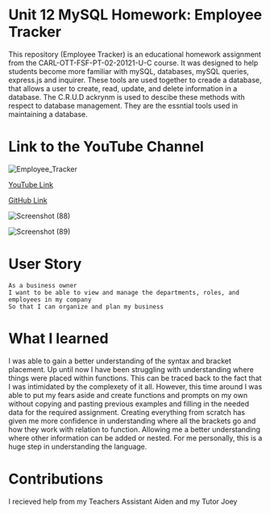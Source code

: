 # Unit 12 MySQL Homework: Employee Tracker

This repository (Employee Tracker) is an educational homework assignment from the CARL-OTT-FSF-PT-02-20121-U-C course. It was designed to help students become more familiar with
mySQL, databases, mySQL queries, express.js and inquirer. These tools are used together to creade a database, that allows a user to create, read, update, and delete information in a database. The C.R.U.D ackrynm is used to descibe these methods with respect to database management. They are the essntial tools used in maintaining a database. 

# Link to the YouTube Channel

![Employee_Tracker](./Employee_Tracker.gif)


<a href="https://youtu.be/QOoXOYNhcBg">YouTube Link</a>

<a href="https://github.com/NathanWichmann/Employee-Tracker">GitHub Link</a>

![Screenshot (88)](https://user-images.githubusercontent.com/77902368/118411058-c8635200-b660-11eb-9acd-2c86c794c56f.png)

![Screenshot (89)](https://user-images.githubusercontent.com/77902368/118411158-2a23bc00-b661-11eb-98d9-8f390b8a5a49.png)

# User Story 

```
As a business owner
I want to be able to view and manage the departments, roles, and employees in my company
So that I can organize and plan my business
```
# What I learned 

I was able to gain a better understanding of the syntax and bracket placement. Up until now I have been struggling with understanding where things were placed within functions. This can be traced back to the fact that I was intimidated by the complexety of it all. However, this time around I was able to put my fears aside and create functions and prompts on my own without copying and pasting previous examples and filling in the needed data for the required assignment. Creating everything from scratch has given me more confidence in understanding where all the brackets go and how they work with relation to function. Allowing me a better understanding where other information can be added or nested. For me personally, this is a huge step in understanding the language. 

# Contributions
I recieved help from my Teachers Assistant Aiden and my Tutor Joey

